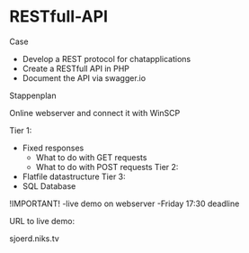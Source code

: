 # RESTfull-API


Case
- Develop a REST protocol for chatapplications
- Create a RESTfull API in PHP
- Document the API via swagger.io

Stappenplan

Online webserver and connect it with WinSCP

Tier 1:
- Fixed responses
    - What to do with GET requests
    - What to do with POST requests
Tier 2:
- Flatfile datastructure
Tier 3:
- SQL Database

!IMPORTANT!
    -live demo on webserver
    -Friday 17:30 deadline
    
    
URL to live demo:

sjoerd.niks.tv
